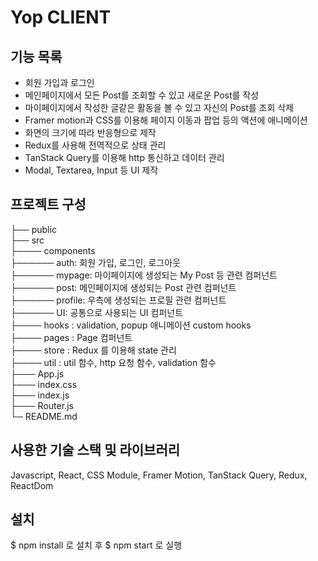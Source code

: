 # Yop CLIENT

## 기능 목록

- 회원 가입과 로그인
- 메인페이지에서 모든 Post를 조회할 수 있고 새로운 Post를 작성
- 마이페이지에서 작성한 글같은 활동을 볼 수 있고 자신의 Post를 조회 삭제
- Framer motion과 CSS를 이용해 페이지 이동과 팝업 등의 액션에 애니메이션
- 화면의 크기에 따라 반응형으로 제작
- Redux를 사용해 전역적으로 상태 관리
- TanStack Query를 이용해 http 통신하고 데이터 관리
- Modal, Textarea, Input 등 UI 제작

## 프로젝트 구성

├── public<br/>
├── src<br/>
├──── components<br/>
├────── auth: 회원 가입, 로그인, 로그아웃<br/>
├────── mypage: 마이페이지에 생성되는 My Post 등 관련 컴퍼넌트<br/>
├────── post: 메인페이지에 생성되는 Post 관련 컴퍼넌트<br/>
├────── profile: 우측에 생성되는 프로필 관련 컴퍼넌트<br/>
├────── UI: 공통으로 사용되는 UI 컴퍼넌트<br/>
├──── hooks : validation, popup 애니메이션 custom hooks<br/>
├──── pages : Page 컴퍼넌트<br/>
├──── store : Redux 를 이용해 state 관리<br/>
├──── util : util 함수, http 요청 함수, validation 함수<br/>
├─── App.js<br/>
├─── index.css<br/>
├─── index.js<br/>
├─── Router.js<br/>
└─ README.md<br/>

## 사용한 기술 스택 및 라이브러리

Javascript, React, CSS Module, Framer Motion, TanStack Query, Redux, ReactDom

## 설치

$ npm install 로 설치 후 $ npm start 로 실행
